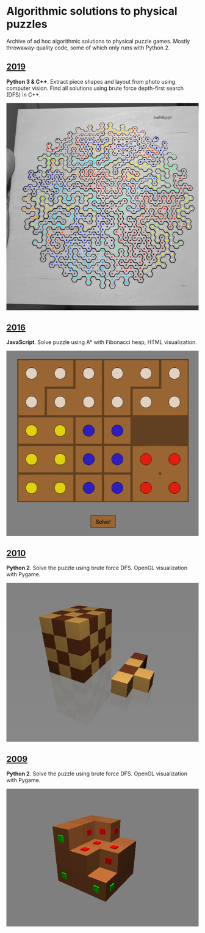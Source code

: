 # Algorithmic solutions to physical puzzles

Archive of ad hoc algorithmic solutions to physical puzzle games.
Mostly throwaway-quality code, some of which only runs with Python 2.

## [2019](2019-behappi)

**Python 3 & C++**. Extract piece shapes and layout from photo using computer vision. Find all solutions using brute force depth-first search (DFS) in C++.

![img](2019-behappi/segmented.png)

## [2016](http://oseiskar.github.io/puzzles)

**JavaScript**. Solve puzzle using A* with Fibonacci heap, HTML visualization.

![img](2015-movable-piece/screenshot.png)

## [2010](2010-blocks/bw-palikat.py)

**Python 2**. Solve the puzzle using brute force DFS.
OpenGL visualization with Pygame.

![img](2010-blocks/screenshot.png)

## [2009](2009-wooden-die/puukuutio.py)

**Python 2**. Solve the puzzle using brute force DFS.
OpenGL visualization with Pygame.

![img](2009-wooden-die/screenshot.png)
